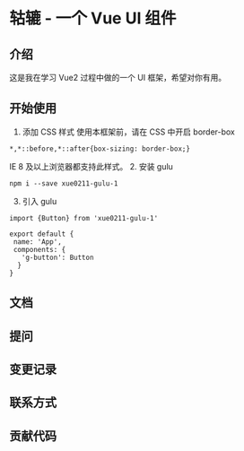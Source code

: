 # 轱辘 - 一个 Vue UI 组件

## 介绍

这是我在学习 Vue2 过程中做的一个 UI 框架，希望对你有用。

## 开始使用

1. 添加 CSS 样式
  使用本框架前，请在 CSS 中开启 border-box
  ```
  *,*::before,*::after{box-sizing: border-box;}
  ```
  IE 8 及以上浏览器都支持此样式。
2. 安装 gulu
  ```
  npm i --save xue0211-gulu-1
  ```
3. 引入 gulu
  ```
  import {Button} from 'xue0211-gulu-1'

  export default {
   name: 'App',
   components: {
     'g-button': Button
    }
  }
  ```

## 文档

## 提问

## 变更记录

## 联系方式

## 贡献代码
